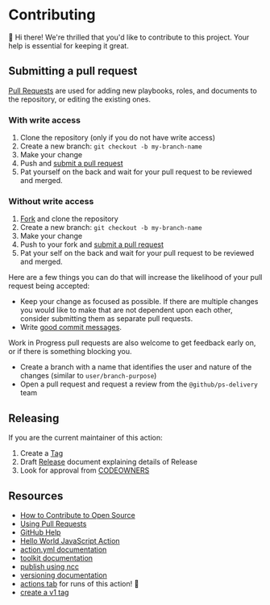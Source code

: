 # Contributing

:wave: Hi there!
We're thrilled that you'd like to contribute to this project. Your help is essential for keeping it great.

## Submitting a pull request

[Pull Requests][pulls] are used for adding new playbooks, roles, and documents to the repository, or editing the existing ones.

### With write access

1. Clone the repository (only if you do not have write access)
1. Create a new branch: `git checkout -b my-branch-name`
1. Make your change
1. Push and [submit a pull request][pr]
1. Pat yourself on the back and wait for your pull request to be reviewed and merged.

### Without write access

1. [Fork][fork] and clone the repository
1. Create a new branch: `git checkout -b my-branch-name`
1. Make your change
1. Push to your fork and [submit a pull request][pr]
1. Pat your self on the back and wait for your pull request to be reviewed and merged.

Here are a few things you can do that will increase the likelihood of your pull request being accepted:

- Keep your change as focused as possible. If there are multiple changes you would like to make that are not dependent upon each other, consider submitting them as separate pull requests.
- Write [good commit messages](http://tbaggery.com/2008/04/19/a-note-about-git-commit-messages.html).

Work in Progress pull requests are also welcome to get feedback early on, or if there is something blocking you.

- Create a branch with a name that identifies the user and nature of the changes (similar to `user/branch-purpose`)
- Open a pull request and request a review from the `@github/ps-delivery` team

## Releasing

If you are the current maintainer of this action:

1. Create a [Tag](https://stackoverflow.com/questions/18216991/create-a-tag-in-a-github-repository)
2. Draft [Release](https://help.github.com/en/github/administering-a-repository/managing-releases-in-a-repository) document explaining details of Release
3. Look for approval from [CODEOWNERS](https://help.github.com/en/github/creating-cloning-and-archiving-repositories/about-code-owners)

## Resources

- [How to Contribute to Open Source](https://opensource.guide/how-to-contribute/)
- [Using Pull Requests](https://help.github.com/articles/about-pull-requests/)
- [GitHub Help](https://help.github.com)
- [Hello World JavaScript Action](https://github.com/actions/hello-world-javascript-action)
- [action.yml documentation](https://help.github.com/en/articles/metadata-syntax-for-github-actions)
- [toolkit documentation](https://github.com/actions/toolkit/blob/master/README.md#packages)
- [publish using ncc](https://github.com/zeit/ncc) 
- [versioning documentation](https://github.com/actions/toolkit/blob/master/docs/action-versioning.md)
- [actions tab](https://github.com/actions/typescript-action/actions) for runs of this action! :rocket:
- [create a v1 tag](https://github.com/actions/toolkit/blob/master/docs/action-versioning.md)

[pulls]: https://github.com/actionsdesk/semver/pulls
[pr]: https://github.com/github/github-demo-stack/compare
[fork]: https://github.com/github/github-demo-stack/fork
